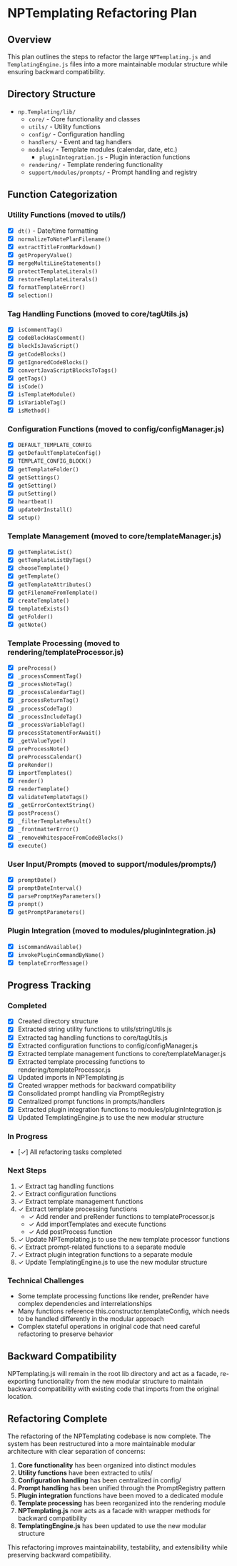 # NPTemplating Refactoring Plan

## Overview
This plan outlines the steps to refactor the large `NPTemplating.js` and `TemplatingEngine.js` files into a more maintainable modular structure while ensuring backward compatibility.

## Directory Structure
- `np.Templating/lib/`
  - `core/` - Core functionality and classes
  - `utils/` - Utility functions
  - `config/` - Configuration handling
  - `handlers/` - Event and tag handlers
  - `modules/` - Template modules (calendar, date, etc.)
    - `pluginIntegration.js` - Plugin interaction functions
  - `rendering/` - Template rendering functionality
  - `support/modules/prompts/` - Prompt handling and registry

## Function Categorization

### Utility Functions (moved to utils/)
- [x] `dt()` - Date/time formatting
- [x] `normalizeToNotePlanFilename()`
- [x] `extractTitleFromMarkdown()`
- [x] `getProperyValue()`
- [x] `mergeMultiLineStatements()`
- [x] `protectTemplateLiterals()`
- [x] `restoreTemplateLiterals()`
- [x] `formatTemplateError()`
- [x] `selection()`

### Tag Handling Functions (moved to core/tagUtils.js)
- [x] `isCommentTag()`
- [x] `codeBlockHasComment()`
- [x] `blockIsJavaScript()`
- [x] `getCodeBlocks()`
- [x] `getIgnoredCodeBlocks()`
- [x] `convertJavaScriptBlocksToTags()`
- [x] `getTags()`
- [x] `isCode()`
- [x] `isTemplateModule()`
- [x] `isVariableTag()`
- [x] `isMethod()`

### Configuration Functions (moved to config/configManager.js)
- [x] `DEFAULT_TEMPLATE_CONFIG`
- [x] `getDefaultTemplateConfig()`
- [x] `TEMPLATE_CONFIG_BLOCK()`
- [x] `getTemplateFolder()`
- [x] `getSettings()`
- [x] `getSetting()`
- [x] `putSetting()`
- [x] `heartbeat()`
- [x] `updateOrInstall()`
- [x] `setup()`

### Template Management (moved to core/templateManager.js)
- [x] `getTemplateList()`
- [x] `getTemplateListByTags()`
- [x] `chooseTemplate()`
- [x] `getTemplate()`
- [x] `getTemplateAttributes()`
- [x] `getFilenameFromTemplate()`
- [x] `createTemplate()`
- [x] `templateExists()`
- [x] `getFolder()`
- [x] `getNote()`

### Template Processing (moved to rendering/templateProcessor.js)
- [x] `preProcess()`
- [x] `_processCommentTag()`
- [x] `_processNoteTag()`
- [x] `_processCalendarTag()`
- [x] `_processReturnTag()`
- [x] `_processCodeTag()`
- [x] `_processIncludeTag()`
- [x] `_processVariableTag()`
- [x] `processStatementForAwait()`
- [x] `_getValueType()`
- [x] `preProcessNote()`
- [x] `preProcessCalendar()`
- [x] `preRender()`
- [x] `importTemplates()`
- [x] `render()`
- [x] `renderTemplate()`
- [x] `validateTemplateTags()`
- [x] `_getErrorContextString()`
- [x] `postProcess()`
- [x] `_filterTemplateResult()`
- [x] `_frontmatterError()`
- [x] `_removeWhitespaceFromCodeBlocks()`
- [x] `execute()`

### User Input/Prompts (moved to support/modules/prompts/)
- [x] `promptDate()`
- [x] `promptDateInterval()`
- [x] `parsePromptKeyParameters()`
- [x] `prompt()`
- [x] `getPromptParameters()`

### Plugin Integration (moved to modules/pluginIntegration.js)
- [x] `isCommandAvailable()`
- [x] `invokePluginCommandByName()`
- [x] `templateErrorMessage()`

## Progress Tracking

### Completed
- [x] Created directory structure
- [x] Extracted string utility functions to utils/stringUtils.js
- [x] Extracted tag handling functions to core/tagUtils.js
- [x] Extracted configuration functions to config/configManager.js
- [x] Extracted template management functions to core/templateManager.js
- [x] Extracted template processing functions to rendering/templateProcessor.js
- [x] Updated imports in NPTemplating.js
- [x] Created wrapper methods for backward compatibility
- [x] Consolidated prompt handling via PromptRegistry
- [x] Centralized prompt functions in prompts/handlers
- [x] Extracted plugin integration functions to modules/pluginIntegration.js
- [x] Updated TemplatingEngine.js to use the new modular structure

### In Progress
- [✓] All refactoring tasks completed

### Next Steps
1. ✓ Extract tag handling functions
2. ✓ Extract configuration functions
3. ✓ Extract template management functions
4. ✓ Extract template processing functions
   - ✓ Add render and preRender functions to templateProcessor.js
   - ✓ Add importTemplates and execute functions
   - ✓ Add postProcess function
5. ✓ Update NPTemplating.js to use the new template processor functions
6. ✓ Extract prompt-related functions to a separate module
7. ✓ Extract plugin integration functions to a separate module
8. ✓ Update TemplatingEngine.js to use the new modular structure

### Technical Challenges
- Some template processing functions like render, preRender have complex dependencies and interrelationships
- Many functions reference this.constructor.templateConfig, which needs to be handled differently in the modular approach
- Complex stateful operations in original code that need careful refactoring to preserve behavior

## Backward Compatibility
NPTemplating.js will remain in the root lib directory and act as a facade, re-exporting functionality from the new modular structure to maintain backward compatibility with existing code that imports from the original location. 

## Refactoring Complete
The refactoring of the NPTemplating codebase is now complete. The system has been restructured into a more maintainable modular architecture with clear separation of concerns:

1. **Core functionality** has been organized into distinct modules
2. **Utility functions** have been extracted to utils/
3. **Configuration handling** has been centralized in config/
4. **Prompt handling** has been unified through the PromptRegistry pattern
5. **Plugin integration** functions have been moved to a dedicated module
6. **Template processing** has been reorganized into the rendering module
7. **NPTemplating.js** now acts as a facade with wrapper methods for backward compatibility
8. **TemplatingEngine.js** has been updated to use the new modular structure

This refactoring improves maintainability, testability, and extensibility while preserving backward compatibility. 